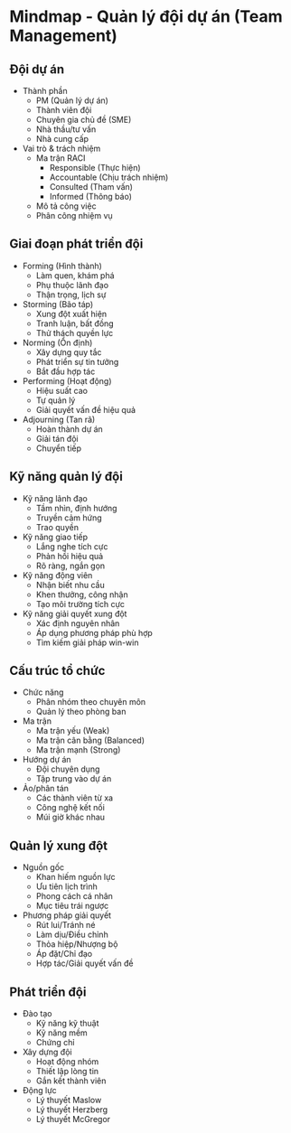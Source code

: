 # Mindmap - Quản lý đội dự án (Team Management)

## Đội dự án
- Thành phần
  - PM (Quản lý dự án)
  - Thành viên đội
  - Chuyên gia chủ đề (SME)
  - Nhà thầu/tư vấn
  - Nhà cung cấp
- Vai trò & trách nhiệm
  - Ma trận RACI
    - Responsible (Thực hiện)
    - Accountable (Chịu trách nhiệm)
    - Consulted (Tham vấn)
    - Informed (Thông báo)
  - Mô tả công việc
  - Phân công nhiệm vụ

## Giai đoạn phát triển đội
- Forming (Hình thành)
  - Làm quen, khám phá
  - Phụ thuộc lãnh đạo
  - Thận trọng, lịch sự
- Storming (Bão táp)
  - Xung đột xuất hiện
  - Tranh luận, bất đồng
  - Thử thách quyền lực
- Norming (Ổn định)
  - Xây dựng quy tắc
  - Phát triển sự tin tưởng
  - Bắt đầu hợp tác
- Performing (Hoạt động)
  - Hiệu suất cao
  - Tự quản lý
  - Giải quyết vấn đề hiệu quả
- Adjourning (Tan rã)
  - Hoàn thành dự án
  - Giải tán đội
  - Chuyển tiếp

## Kỹ năng quản lý đội
- Kỹ năng lãnh đạo
  - Tầm nhìn, định hướng
  - Truyền cảm hứng
  - Trao quyền
- Kỹ năng giao tiếp
  - Lắng nghe tích cực
  - Phản hồi hiệu quả
  - Rõ ràng, ngắn gọn
- Kỹ năng động viên
  - Nhận biết nhu cầu
  - Khen thưởng, công nhận
  - Tạo môi trường tích cực
- Kỹ năng giải quyết xung đột
  - Xác định nguyên nhân
  - Áp dụng phương pháp phù hợp
  - Tìm kiếm giải pháp win-win

## Cấu trúc tổ chức
- Chức năng
  - Phân nhóm theo chuyên môn
  - Quản lý theo phòng ban
- Ma trận
  - Ma trận yếu (Weak)
  - Ma trận cân bằng (Balanced)
  - Ma trận mạnh (Strong)
- Hướng dự án
  - Đội chuyên dụng
  - Tập trung vào dự án
- Ảo/phân tán
  - Các thành viên từ xa
  - Công nghệ kết nối
  - Múi giờ khác nhau

## Quản lý xung đột
- Nguồn gốc
  - Khan hiếm nguồn lực
  - Ưu tiên lịch trình
  - Phong cách cá nhân
  - Mục tiêu trái ngược
- Phương pháp giải quyết
  - Rút lui/Tránh né
  - Làm dịu/Điều chỉnh
  - Thỏa hiệp/Nhượng bộ
  - Áp đặt/Chỉ đạo
  - Hợp tác/Giải quyết vấn đề

## Phát triển đội
- Đào tạo
  - Kỹ năng kỹ thuật
  - Kỹ năng mềm
  - Chứng chỉ
- Xây dựng đội
  - Hoạt động nhóm
  - Thiết lập lòng tin
  - Gắn kết thành viên
- Động lực
  - Lý thuyết Maslow
  - Lý thuyết Herzberg
  - Lý thuyết McGregor 